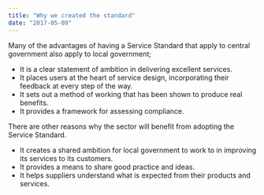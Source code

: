 ```yaml
---
title: "Why we created the standard"
date: "2017-05-09"
---
```


Many of the advantages of having a Service Standard that apply to central government also apply to local government;

- It is a clear statement of ambition in delivering excellent services.
- It places users at the heart of service design, incorporating their feedback at every step of the way.
- It sets out a method of working that has been shown to produce real benefits.
- It provides a framework for assessing compliance.

There are other reasons why the sector will benefit from adopting the Service Standard.

- It creates a shared ambition for local government to work to in improving its services to its customers.
- It provides a means to share good practice and ideas.
- It helps suppliers understand what is expected from their products and services.
